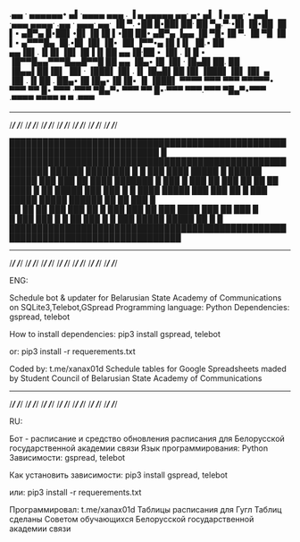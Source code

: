 .▄▄ · ▄▄▄▄▄▄• ▄▌·▄▄▄▄  ▄▄▄ . ▐ ▄ ▄▄▄▄▄   ▄▄·       ▄• ▄▌ ▐ ▄  ▄▄· ▪  ▄▄▌          ·▄▄▄  ▄▄▄▄· .▄▄ ·  ▄▄▄·  ▄▄· 
▐█ ▀. •██  █▪██▌██· ██ ▀▄.▀·•█▌▐█•██    ▐█ ▌▪ ▄█▀▄ █▪██▌•█▌▐█▐█ ▌▪██ ██•     ▄█▀▄ ▐▄▄   ▐█ ▀█▪▐█ ▀. ▐█ ▀█ ▐█ ▌▪
▄▀▀▀█▄ ▐█.▪█▌▐█▌▐█▪ ▐█▌▐▀▀▪▄▐█▐▐▌ ▐█.▪  ██ ▄▄▐█▌.▐▌█▌▐█▌▐█▐▐▌██ ▄▄▐█·██ ▪   ▐█▌.▐▌█  ▪  ▐█▀▀█▄▄▀▀▀█▄▄█▀▀█ ██ ▄▄
▐█▄▪▐█ ▐█▌·▐█▄█▌██. ██ ▐█▄▄▌██▐█▌ ▐█▌·  ▐███▌▐█▌.▐▌▐█▄█▌██▐█▌▐███▌▐█▌▐█▌ ▄  ▐█▌.▐▌██ .  ██▄▪▐█▐█▄▪▐█▐█▪ ▐▌▐███▌
 ▀▀▀▀  ▀▀▀  ▀▀▀ ▀▀▀▀▀•  ▀▀▀ ▀▀ █▪ ▀▀▀   ·▀▀▀  ▀█▄▀▪ ▀▀▀ ▀▀ █▪·▀▀▀ ▀▀▀.▀▀▀    ▀█▄▀▪▀▀▀   ·▀▀▀▀  ▀▀▀▀  ▀  ▀ ·▀▀▀ 
                
  ______  ______  ______  ______  ______  ______  ______  ______  ______  ______  ______  ______  ______  ______
 /_____/ /_____/ /_____/ /_____/ /_____/ /_____/ /_____/ /_____/ /_____/ /_____/ /_____/ /_____/ /_____/ /_____/
        
        
█████████████████████████████████████████████████████████████████████████████   █
█████████████████████████████████████████████████████████   ██████   ████████   █
█   ███   ████   █████   █   ██████   █████   ███   ███   ██   ████   ███████   █
███  █   ███   ██   ███   ██   ██   ██   ████  █   ██   █████   ███   ███   █   █
████  █████   ███   ███   ██   █   ███   █████  █████   ██████   ██   ██  ███   █                       
██  ██   ██   ███   ███   ██   █   ███   ███  ██   ███   ████   ███   ██  ███   █                                                   
█   ███   ███   █    █    ██   ███   █    █   ███   █████    █████     ██   █   █                           
█████████████████████████████████████████████████████████████████████████████████

  ______  ______  ______  ______  ______  ______  ______  ______  ______  ______  ______  ______  ______  ______
 /_____/ /_____/ /_____/ /_____/ /_____/ /_____/ /_____/ /_____/ /_____/ /_____/ /_____/ /_____/ /_____/ /_____/

ENG:

Schedule bot & updater for Belarusian State Academy of Communications on SQLite3,Telebot,GSpread
Programming language: Python
Dependencies: gspread, telebot 

How to install dependencies: 
pip3 install gspread, telebot

or:
pip3 install -r requerements.txt 

Coded by: t.me/xanax01d
Schedule tables for Google Spreadsheets maded by Student Council of Belarusian State Academy of Communications

  ______  ______  ______  ______  ______  ______  ______  ______  ______  ______  ______  ______  ______  ______
 /_____/ /_____/ /_____/ /_____/ /_____/ /_____/ /_____/ /_____/ /_____/ /_____/ /_____/ /_____/ /_____/ /_____/

RU:

Бот - расписание и средство обновления расписания для Белорусской государственной академии связи
Язык программирования: Python
Зависимости: gspread, telebot

Как установить зависимости:
pip3 install gspread, telebot

или:
pip3 install -r requerements.txt 

Программировал: t.me/xanax01d
Таблицы расписания для Гугл Таблиц сделаны Советом обучающихся Белорусской государственной академии связи
